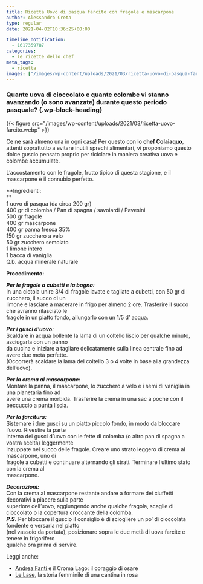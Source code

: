 ```yaml
---
title: Ricetta Uovo di pasqua farcito con fragole e mascarpone
author: Alessandro Creta
type: regular
date: 2021-04-02T10:36:25+00:00

timeline_notification:
  - 1617359787
categories:
  - le ricette dello chef
meta_tags:
  - ricetta
images: ["/images/wp-content/uploads/2021/03/ricetta-uovo-di-pasqua-farcito-fragole.webp"]
---
```

### Quante uova di cioccolato e quante colombe vi stanno avanzando (o sono avanzate) durante questo periodo pasquale? {.wp-block-heading}


{{< figure src="/images/wp-content/uploads/2021/03/ricetta-uovo-farcito.webp" >}}


Ce ne sarà almeno una in ogni casa! Per questo con lo **chef Colaiaquo**, attenti soprattutto a evitare inutili sprechi alimentari, vi proponiamo questo dolce guscio pensato proprio per riciclare in maniera creativa uova e colombe accumulate.  


L’accostamento con le fragole, frutto tipico di questa stagione, e il mascarpone è il connubio perfetto.  
  
**Ingredienti:  
**  
1 uovo di pasqua (da circa 200 gr)  
400 gr di colomba / Pan di spagna / savoiardi / Pavesini  
500 gr fragole  
400 gr mascarpone  
400 gr panna fresca 35%  
150 gr zucchero a velo  
50 gr zucchero semolato  
1 limone intero  
1 bacca di vaniglia  
Q.b. acqua minerale naturale  
  
**Procedimento:**  
  
**_Per le fragole a cubetti e la bagna:_**  
In una ciotola unire 3/4 di fragole lavate e tagliate a cubetti, con 50 gr di zucchero, il succo di un  
limone e lasciare a macerare in frigo per almeno 2 ore. Trasferire il succo che avranno rilasciato le  
fragole in un piatto fondo, allungarlo con un 1/5 d&#8217; acqua.  
  
**_Per i gusci d&#8217;uovo:_**  
Scaldare in acqua bollente la lama di un coltello liscio per qualche minuto, asciugarla con un panno  
da cucina e iniziare a tagliare delicatamente sulla linea centrale fino ad avere due metà perfette.  
(Occorrerà scaldare la lama del coltello 3 o 4 volte in base alla grandezza dell&#8217;uovo).   
  
**_Per la crema al mascarpone:_**  
Montare la panna, il mascarpone, lo zucchero a velo e i semi di vaniglia in una planetaria fino ad  
avere una crema morbida. Trasferire la crema in una sac a poche con il beccuccio a punta liscia.  
  
_**Per la farcitura:**_  
Sistemare i due gusci su un piatto piccolo fondo, in modo da bloccare l&#8217;uovo. Rivestire la parte  
interna dei gusci d’uovo con le fette di colomba (o altro pan di spagna a vostra scelta) leggermente  
inzuppate nel succo delle fragole. Creare uno strato leggero di crema al mascarpone, uno di  
fragole a cubetti e continuare alternando gli strati. Terminare l&#8217;ultimo stato con la crema al  
mascarpone.

**_Decorazioni:_**  
Con la crema al mascarpone restante andare a formare dei ciuffetti decorativi a piacere sulla parte  
superiore dell&#8217;uovo, aggiungendo anche qualche fragola, scaglie di cioccolato o la copertura croccante della colomba.   
**_P.S_.** Per bloccare il guscio il consiglio è di sciogliere un po’ di cioccolata fondente e versarla nel piatto  
(nel vassoio da portata), posizionare sopra le due metà di uova farcite e tenere in frigorifero  
qualche ora prima di servire.

Leggi anche:

<ul class="wp-block-list">
  <li>
    <a href="https://aleepepe.com/2021/03/16/andrea-fanti-croma-lago-menu/" target="_blank" rel="noreferrer noopener">Andrea Fanti </a>e il Croma Lago: il coraggio di osare
  </li>
  <li>
    <a href="https://aleepepe.com/2020/12/03/le-lase-vini-intervista-orte/" target="_blank" rel="noreferrer noopener">Le Lase</a>, la storia femminile di una cantina in rosa
  </li>
</ul>